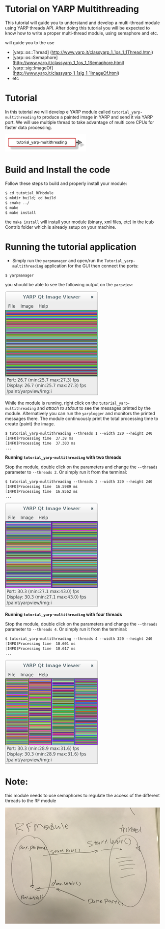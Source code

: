 Tutorial on YARP Multithreading 
=======================================

This tutorial will guide you to understand and develop a multi-thread module using YARP threads API. 
After doing this tutorial you will be expected to know how to write a proper multi-thread module, using semaphore and etc. 


will guide you to the use 
- [yarp::os::Thread] (http://www.yarp.it/classyarp_1_1os_1_1Thread.html)
- [yarp::os::Semaphore] (http://www.yarp.it/classyarp_1_1os_1_1Semaphore.html)
- [yarp::sig::ImageOf<T>] (http://www.yarp.it/classyarp_1_1sig_1_1ImageOf.html) 
- etc 


# Tutorial
In this tutorial we will develop e YARP module called `tutorial_yarp-multithreading` to produce a painted image in YARP and send it via YARP port. We will use multiple thread to take advantage of multi core CPUs for faster data processing. 

![module](/misc/tutorial_yarp-multithreading.png)

# Build and Install the code
Follow these steps to build and properly install your module: 
```
$ cd tutotial_RFModule
$ mkdir build; cd build
$ cmake ../
$ make
$ make install
```
the `make install` will install your module (binary, xml files, etc) in the icub Contrib folder which is already setup on your machine. 

# Running the tutorial application
- Simply run the `yarpmanager` and open/run the `Tutorial_yarp-multithreading` application for the GUI then connect the ports: 

```
$ yarpmanager
```
you should be able to see the following output on the `yarpview`: 

![module](/misc/threads_1.png)

While the module is running, right click on the `tutorial_yarp-multithreading` and *attach to stdout* to see the messages printed by the module. Alternatively you can run the `yarplogger` and monitors the printed messages there. The module continuously print the total processing time to create (paint) the image. 

```
$ tutorial_yarp-multithreading --threads 1 --width 320 --height 240
[INFO]Processing time  37.38 ms 
[INFO]Processing time  37.303 ms 
...
```

**Running `tutorial_yarp-multithreading` with two threads**

Stop the module, double click on the parameters and change the `--threads` parameter to `--threads 2`. Or simply run it from the terminal: 

```
$ tutorial_yarp-multithreading --threads 2 --width 320 --height 240
[INFO]Processing time  16.5989 ms 
[INFO]Processing time  16.8562 ms 
...
```

![module](/misc/threads_2.png)

**Running `tutorial_yarp-multithreading` with four threads**

Stop the module, double click on the parameters and change the `--threads` parameter to `--threads 4`. Or simply run it from the terminal: 

```
$ tutorial_yarp-multithreading --threads 4 --width 320 --height 240
[INFO]Processing time  10.601 ms 
[INFO]Processing time  10.617 ms 
...
```

![module](/misc/threads_4.png)
# Note:

this module needs to use semaphores to regulate the access of the different threads to the RF module 

![module](/misc/notes_semaphore.JPG)




